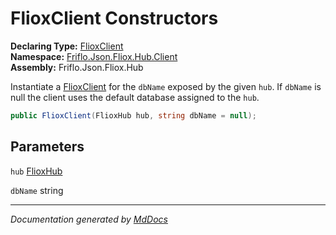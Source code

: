 ﻿<!--  
  <auto-generated>   
    The contents of this file were generated by a tool.  
    Changes to this file may be list if the file is regenerated  
  </auto-generated>   
-->

# FlioxClient Constructors

**Declaring Type:** [FlioxClient](../index.md)  
**Namespace:** [Friflo.Json.Fliox.Hub.Client](../../index.md)  
**Assembly:** Friflo.Json.Fliox.Hub

Instantiate a [FlioxClient](../index.md) for the `dbName` exposed by the given `hub`. If `dbName` is null the client uses the default database assigned to the `hub`.

```csharp
public FlioxClient(FlioxHub hub, string dbName = null);
```

## Parameters

`hub`  [FlioxHub](../../../Host/FlioxHub/index.md)

`dbName`  string

___

*Documentation generated by [MdDocs](https://github.com/ap0llo/mddocs)*
